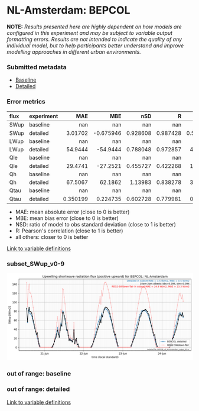 # NL-Amsterdam: BEPCOL

**NOTE:** *Results presented here are highly dependent on how models are configured in this experiment and may be subject to variable output formatting errors. Results are not intended to indicate the quality of any individual model, but to help participants better understand and improve modelling approaches in different urban environments.*

### Submitted metadata

- [Baseline](BEPCOL_NL-Amsterdam_baseline_attrs.md)
- [Detailed](BEPCOL_NL-Amsterdam_detailed_attrs.md)

### Error metrics

| flux   | experiment   |        MAE |        MBE |        nSD |          R |        5th |      95th |       RMSE |      cRMSE |       AMBE |       1-nSD |         1-R |   nSkewness |    nKurtosis |     Overlap |
|:-------|:-------------|-----------:|-----------:|-----------:|-----------:|-----------:|----------:|-----------:|-----------:|-----------:|------------:|------------:|------------:|-------------:|------------:|
| SWup   | baseline     | nan        | nan        | nan        | nan        | nan        | nan       | nan        | nan        | nan        | nan         | nan         | nan         | nan          | nan         |
| SWup   | detailed     |   3.01702  |  -0.675946 |   0.928608 |   0.987428 |   0.571333 |   4.51133 |   4.25065  |   0.16866  |   0.675946 |   0.0713919 |   0.0125722 |   0.0347753 |   0.00488195 |   0.0755121 |
| LWup   | baseline     | nan        | nan        | nan        | nan        | nan        | nan       | nan        | nan        | nan        | nan         | nan         | nan         | nan          | nan         |
| LWup   | detailed     |  54.9444   | -54.9444   |   0.788048 |   0.972857 |  43.1828   |  67.1945  |  56.1485   |   0.296147 |  54.9444   |   0.211953  |   0.0271427 |   0.162799  |   0.136709   |   0.593029  |
| Qle    | baseline     | nan        | nan        | nan        | nan        | nan        | nan       | nan        | nan        | nan        | nan         | nan         | nan         | nan          | nan         |
| Qle    | detailed     |  29.4741   | -27.2521   |   0.455727 |   0.422268 |  16.4496   |  62.996   |  41.915    |   0.907088 |  27.2521   |   0.544273  |   0.577732  |   0.342933  |   0.45004    |   0.519399  |
| Qh     | baseline     | nan        | nan        | nan        | nan        | nan        | nan       | nan        | nan        | nan        | nan         | nan         | nan         | nan          | nan         |
| Qh     | detailed     |  67.5067   |  62.1862   |   1.13983  |   0.838278 |  36.2631   | 101.643   |  85.0762   |   0.623076 |  62.1862   |   0.139832  |   0.161722  |   0.483575  |   0.718205   |   0.337855  |
| Qtau   | baseline     | nan        | nan        | nan        | nan        | nan        | nan       | nan        | nan        | nan        | nan         | nan         | nan         | nan          | nan         |
| Qtau   | detailed     |   0.350199 |   0.224735 |   0.602728 |   0.779981 |   0.31715  |   0.26689 |   0.454221 |   0.650422 |   0.224735 |   0.397271  |   0.220019  |   0.589598  |   0.89585    |   0.426772  |

 - MAE: mean absolute error (close to 0 is better)
 - MBE: mean bias error (close to 0 is better)
 - NSD: ratio of model to obs standard deviation (close to 1 is better)
 - R: Pearson's correlation (close to 1 is better)
 - all others: closer to 0 is better

[Link to variable definitions](../modelattrs/variable_definitions.md)

### <a name="subset_swup_v0-9"></a>subset_SWup_v0-9
[![BEPCOL_NL-Amsterdam_subset_SWup_v0-9.png](BEPCOL_NL-Amsterdam_subset_SWup_v0-9.png)](BEPCOL_NL-Amsterdam_subset_SWup_v0-9.png)

### out of range: baseline


### out of range: detailed



[Link to variable definitions](../modelattrs/variable_definitions.md)

